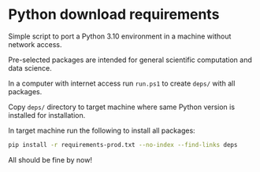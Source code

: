 # Python download requirements

Simple script to port a Python 3.10 environment in a machine without network access.

Pre-selected packages are intended for general scientific computation and data science.

In a computer with internet access run `run.ps1` to create `deps/` with all packages.

Copy `deps/` directory to target machine where same Python version is installed for installation.

In target machine run the following to install all packages:

```bash
pip install -r requirements-prod.txt --no-index --find-links deps
```

All should be fine by now!
